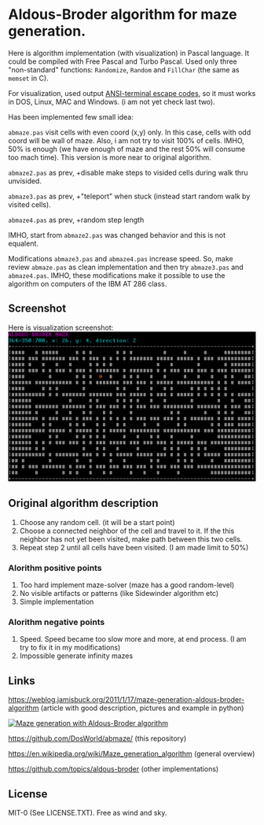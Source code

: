 # Aldous-Broder algorithm for maze generation.

Here is algorithm implementation (with visualization) in Pascal language.
It could be compiled with Free Pascal and Turbo Pascal. Used only three
"non-standard" functions: `Randomize`, `Random` and `FillChar` (the same
as `memset` in C).

For visualization, used output
[ANSI-terminal escape codes](https://en.wikipedia.org/wiki/ANSI_escape_code),
so it must works in DOS, Linux, MAC and Windows. (i am not yet check last two).

Has been implemented few small idea:

`abmaze.pas` visit cells with even coord (x,y) only. In this case, cells with
odd coord will be wall of maze. Also, i am not try to visit 100% of cells.
IMHO, 50% is enough (we have enough of maze and the rest 50% will consume
too mach time). This version is more near to original algorithm.

`abmaze2.pas` as prev, +disable make steps to visided cells during walk
thru unvisided.

`abmaze3.pas` as prev, +"teleport" when stuck (instead start random walk
by visited cells).

`abmaze4.pas` as prev, +random step length

IMHO, start from `abmaze2.pas` was changed behavior and this is not equalent.

Modifications `abmaze3.pas` and `abmaze4.pas` increase speed. So, make review
`abmaze.pas` as clean implementation and then try `abmaze3.pas` and
`abmaze4.pas`. IMHO, these modifications make it possible to use the
algorithm on computers of the IBM AT 286 class.

## Screenshot

Here is visualization screenshot:
![Screenshot: Maze generation](https://github.com/DosWorld/abmaze/blob/master/ABMAZE.PNG?raw=true)

## Original algorithm description

1. Choose any random cell. (it will be a start point)
2. Choose a connected neighbor of the cell and travel to it. If the this
neighbor has not yet been visited, make path between this two cells.
3. Repeat step 2 until all cells have been visited. (I am made limit to 50%)

### Alorithm positive points

1. Too hard implement maze-solver (maze has a good random-level)
2. No visible artifacts or patterns (like Sidewinder algorithm etc)
3. Simple implementation

### Alorithm negative points

1. Speed. Speed became too slow more and more, at end process. (I am try
to fix it in my modifications)
2. Impossible generate infinity mazes

## Links

https://weblog.jamisbuck.org/2011/1/17/maze-generation-aldous-broder-algorithm
(article with good description, pictures and example in python)

[![Maze generation with Aldous-Broder algorithm](http://img.youtube.com/vi/-EZwuFdkJes/0.jpg)](http://www.youtube.com/watch?v=-EZwuFdkJes "Maze generation with Aldous-Broder algorithm")

https://github.com/DosWorld/abmaze/ (this repository)

https://en.wikipedia.org/wiki/Maze_generation_algorithm (general overview)

https://github.com/topics/aldous-broder (other implementations)

## License

MIT-0 (See LICENSE.TXT). Free as wind and sky.

